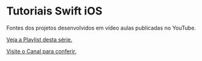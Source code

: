 Tutoriais Swift iOS
===================

Fontes dos projetos desenvolvidos em vídeo aulas publicadas no YouTube.

[Veja a Playlist desta série.](https://www.youtube.com/playlist?list=PLcfYS74hZ3bsj54errNjGEa_tyUjpX5h5)

[Visite o Canal para conferir.](https://www.youtube.com/channel/UC5OhmzWsCEUQ7mvL96C5MUQ)
